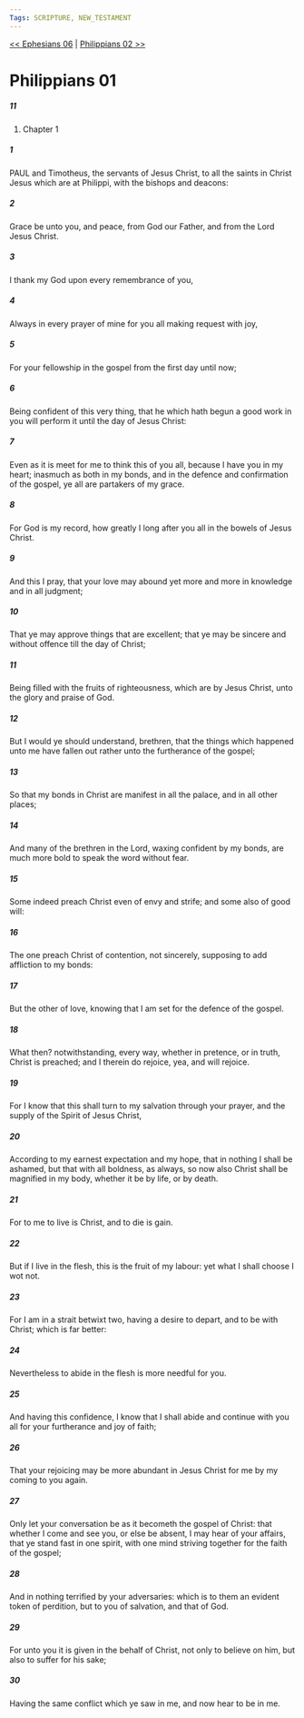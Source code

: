 ```yaml
---
Tags: SCRIPTURE, NEW_TESTAMENT
---
```


[<< Ephesians 06](NEW_TESTAMENT/10_Ephesians/Ephesians_06.md) | [Philippians 02 >>](NEW_TESTAMENT/11_Philippians/Philippians_02.md)

# Philippians 01

##### 11
1. Chapter 1
##### 1
 PAUL and Timotheus, the servants of Jesus Christ, to all the saints in Christ Jesus which are at Philippi, with the bishops and deacons:
##### 2
 Grace be unto you, and peace, from God our Father, and from the Lord Jesus Christ.
##### 3
 I thank my God upon every remembrance of you,
##### 4
 Always in every prayer of mine for you all making request with joy,
##### 5
 For your fellowship in the gospel from the first day until now;
##### 6
 Being confident of this very thing, that he which hath begun a good work in you will perform it until the day of Jesus Christ:
##### 7
 Even as it is meet for me to think this of you all, because I have you in my heart; inasmuch as both in my bonds, and in the defence and confirmation of the gospel, ye all are partakers of my grace.
##### 8
 For God is my record, how greatly I long after you all in the bowels of Jesus Christ.
##### 9
 And this I pray, that your love may abound yet more and more in knowledge and in all judgment;
##### 10
 That ye may approve things that are excellent; that ye may be sincere and without offence till the day of Christ;
##### 11
 Being filled with the fruits of righteousness, which are by Jesus Christ, unto the glory and praise of God.
##### 12
 But I would ye should understand, brethren, that the things which happened unto me have fallen out rather unto the furtherance of the gospel;
##### 13
 So that my bonds in Christ are manifest in all the palace, and in all other places;
##### 14
 And many of the brethren in the Lord, waxing confident by my bonds, are much more bold to speak the word without fear.
##### 15
 Some indeed preach Christ even of envy and strife; and some also of good will:
##### 16
 The one preach Christ of contention, not sincerely, supposing to add affliction to my bonds:
##### 17
 But the other of love, knowing that I am set for the defence of the gospel.
##### 18
 What then? notwithstanding, every way, whether in pretence, or in truth, Christ is preached; and I therein do rejoice, yea, and will rejoice.
##### 19
 For I know that this shall turn to my salvation through your prayer, and the supply of the Spirit of Jesus Christ,
##### 20
 According to my earnest expectation and my hope, that in nothing I shall be ashamed, but that with all boldness, as always, so now also Christ shall be magnified in my body, whether it be by life, or by death.
##### 21
 For to me to live is Christ, and to die is gain.
##### 22
 But if I live in the flesh, this is the fruit of my labour: yet what I shall choose I wot not.
##### 23
 For I am in a strait betwixt two, having a desire to depart, and to be with Christ; which is far better:
##### 24
 Nevertheless to abide in the flesh is more needful for you.
##### 25
 And having this confidence, I know that I shall abide and continue with you all for your furtherance and joy of faith;
##### 26
 That your rejoicing may be more abundant in Jesus Christ for me by my coming to you again.
##### 27
 Only let your conversation be as it becometh the gospel of Christ: that whether I come and see you, or else be absent, I may hear of your affairs, that ye stand fast in one spirit, with one mind striving together for the faith of the gospel;
##### 28
 And in nothing terrified by your adversaries: which is to them an evident token of perdition, but to you of salvation, and that of God.
##### 29
 For unto you it is given in the behalf of Christ, not only to believe on him, but also to suffer for his sake;
##### 30
 Having the same conflict which ye saw in me, and now hear to be in me.
